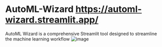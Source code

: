 # AutoML-Wizard https://automl-wizard.streamlit.app/
AutoML Wizard is a comprehensive Streamlit tool designed to streamline the machine learning workflow
![image](https://github.com/ZENODIUM/AutoML-Wizard/assets/81022562/d361af30-1352-4d97-a5a2-f30a8653e201)
